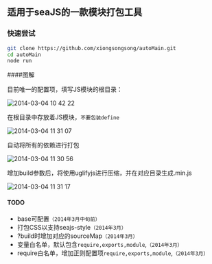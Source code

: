 ## 适用于seaJS的一款模块打包工具

### 快速尝试

```bash
git clone https://github.com/xiongsongsong/autoMain.git
cd autoMain
node run
```

####图解

目前唯一的配置项，填写JS模块的根目录：

![2014-03-04 10 42 22](https://f.cloud.github.com/assets/342509/2322022/d552c268-a3ab-11e3-8eaa-4821f8823570.png)

在根目录中存放着JS模块，```不要包装define```

![2014-03-04 11 31 07](https://f.cloud.github.com/assets/342509/2322508/0faa0a74-a3b2-11e3-991d-9a7cf102a811.png)

自动将所有的依赖进行打包

![2014-03-04 11 30 56](https://f.cloud.github.com/assets/342509/2322510/140f3f1c-a3b2-11e3-9f1a-7764ea660fba.png)

增加build参数后，将使用uglifyjs进行压缩，并在对应目录生成.min.js

![2014-03-04 11 31 17](https://f.cloud.github.com/assets/342509/2322511/15e6f29e-a3b2-11e3-8891-d769fcb7fc06.png)

#### TODO

* base可配置```（2014年3月中旬前）```
* 打包CSS以支持seajs-style```（2014年3月）```
* ?build时增加对应的sourceMap```（2014年3月）```
* 变量白名单，默认包含```require,exports,module```,```（2014年3月）```
* require白名单，增加正则配置项```require,exports,module```,```（2014年3月）```


